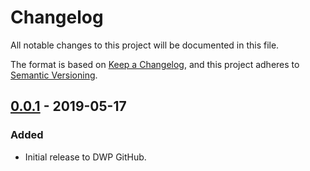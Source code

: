 # Changelog
All notable changes to this project will be documented in this file.

The format is based on [Keep a Changelog](https://keepachangelog.com/en/1.1.0/),
and this project adheres to [Semantic Versioning](https://semver.org/spec/v2.0.0.html).

## [0.0.1] - 2019-05-17
### Added
- Initial release to DWP GitHub.

[0.0.1]: https://github.com/dwp/housing-benefit-service-stub/releases/tag/v0.0.1